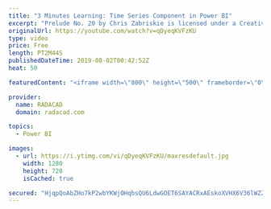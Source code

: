 ```yaml
---
title: "3 Minutes Learning: Time Series Component in Power BI"
excerpt: "Prelude No. 20 by Chris Zabriskie is licensed under a Creative Commons Attribution license (https://creativecommons.org/licenses/...) Source: http://chriszabriskie.com/preludes/ Artist: http://chriszabriskie.com/"
originalUrl: https://youtube.com/watch?v=qDyeqKVFzKU
type: video
price: Free
length: PT2M44S
publishedDateTime: 2019-08-02T00:42:52Z
heat: 50

featuredContent: "<iframe width=\"800\" height=\"500\" frameborder=\"0\" src=\"https://www.youtube.com/embed/qDyeqKVFzKU\" allow=\"accelerometer; autoplay; encrypted-media; gyroscope; picture-in-picture\" allowfullscreen></iframe>"

provider:
  name: RADACAD
  domain: radacad.com

topics:
  - Power BI

images:
  - url: https://i.ytimg.com/vi/qDyeqKVFzKU/maxresdefault.jpg
    width: 1280
    height: 720
    isCached: true

secured: "HjqpQoAbZHo7kP2wbYKWjOHqbsQU6LdwGOET6SAYACRxAEskoXVHX6V36lWZZwmFaiZM+JNyjPAK8MQJGZ70bRR/eVbFadsmMFok7cNUK2o+n0ZhNc03gEpokPHCI7YZzNsSuml7hvGXDZIbJF7OXldYuVDTZNKVf7N0IRp+CIo9i57OnDaP7PX7dEreMzLqnQ7bmCKfHAcmhy5EO+SifV27N08UX3KPt6bA4CFulcHJr3h++QCJ7/9AhTeMEZBm/xqoff9uBBks8LzLJrwkmaBPFctxyq/zOlZqB4ZPL7OQV1JeAwhFhTAxENuS02+0KlErSuNG2CPgDpS4uTZ76eNIkgQeaw3qOmKuxuhIx+lSpxf77bHRiJ+LXQUE8gIwWLNYjj+hZ8q0fRP3nyUADdCv8VdOIk94feyPCYg+gDg=;zjwcrBbot3gaqEpjIqCLkQ=="
---
```


